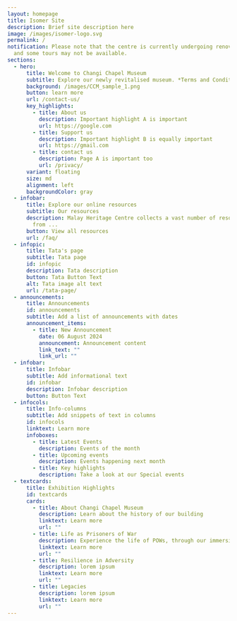 ```yaml
---
layout: homepage
title: Isomer Site
description: Brief site description here
image: /images/isomer-logo.svg
permalink: /
notification: Please note that the centre is currently undergoing renovations
  and some tours may not be available.
sections:
  - hero:
      title: Welcome to Changi Chapel Museum
      subtitle: Explore our newly revitalised museum. *Terms and Conditions apply.
      background: /images/CCM_sample_1.png
      button: learn more
      url: /contact-us/
      key_highlights:
        - title: About us
          description: Important highlight A is important
          url: https://google.com
        - title: Support us
          description: Important highlight B is equally important
          url: https://gmail.com
        - title: contact us
          description: Page A is important too
          url: /privacy/
      variant: floating
      size: md
      alignment: left
      backgroundColor: gray
  - infobar:
      title: Explore our online resources
      subtitle: Our resources
      description: Malay Heritage Centre collects a vast number of resources, spanning
        from ...
      button: View all resources
      url: /faq/
  - infopic:
      title: Tata's page
      subtitle: Tata page
      id: infopic
      description: Tata description
      button: Tata Button Text
      alt: Tata image alt text
      url: /tata-page/
  - announcements:
      title: Announcements
      id: announcements
      subtitle: Add a list of announcements with dates
      announcement_items:
        - title: New Announcement
          date: 06 August 2024
          announcement: Announcement content
          link_text: ""
          link_url: ""
  - infobar:
      title: Infobar
      subtitle: Add informational text
      id: infobar
      description: Infobar description
      button: Button Text
  - infocols:
      title: Info-columns
      subtitle: Add snippets of text in columns
      id: infocols
      linktext: Learn more
      infoboxes:
        - title: Latest Events
          description: Events of the month
        - title: Upcoming events
          description: Events happening next month
        - title: Key highlights
          description: Take a look at our Special events
  - textcards:
      title: Exhibition Highlights
      id: textcards
      cards:
        - title: About Changi Chapel Museum
          description: Learn about the history of our building
          linktext: Learn more
          url: ""
        - title: Life as Prisoners of War
          description: Experience the life of POWs, through our immersive exhibitions
          linktext: Learn more
          url: ""
        - title: Resilience in Adversity
          description: lorem ipsum
          linktext: Learn more
          url: ""
        - title: Legacies
          description: lorem ipsum
          linktext: Learn more
          url: ""
---
```


